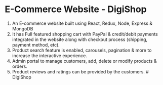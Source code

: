 # E-Commerce Website - DigiShop

1. An E-commerce website built using React, Redux, Node, Express & MongoDB
2. It has Full featured shopping cart with PayPal & credit/debit payments integrated in the website along with checkout process (shipping, payment method, etc).
3. Product search feature is enabled, carousels, pagination & more to increase the interactive experience.
4. Admin portal to manage customers, add, delete or modify products & orders.
5. Product reviews and ratings can be provided by the customers.
#   D i g i S h o p  
 